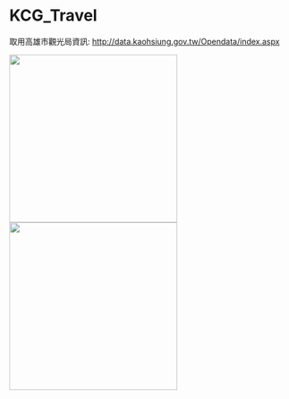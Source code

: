 # KCG_Travel
取用高雄市觀光局資訊: http://data.kaohsiung.gov.tw/Opendata/index.aspx

<image src="KCG_Travel/preview/003.png" height="300"> </src>
<image src="KCG_Travel/preview/004.png" height="300"> </src>
